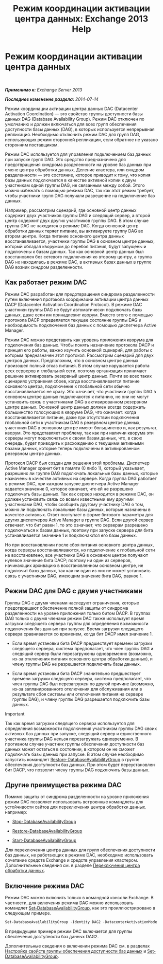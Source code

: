 ﻿---
title: 'Режим координации активации центра данных: Exchange 2013 Help'
TOCTitle: Режим координации активации центра данных
ms:assetid: 57e4bf22-eeae-42a5-beb3-d68d06489592
ms:mtpsurl: https://technet.microsoft.com/ru-ru/library/Dd979790(v=EXCHG.150)
ms:contentKeyID: 50488270
ms.date: 05/22/2018
mtps_version: v=EXCHG.150
ms.translationtype: MT
---

# Режим координации активации центра данных

 

_**Применимо к:** Exchange Server 2013_

_**Последнее изменение раздела:** 2014-07-14_

Режим координации активации центра данных DAC (Datacenter Activation Coordination) — это свойство группы доступности базы данных DAG (Database Availability Group). Режим DAC отключен по умолчанию и должен включаться для всех групп обеспечения доступности базы данных (DAG), в которых используется непрерывная репликация. Необходимо отключить режим DAC для групп DAG, использующих режим сторонней репликации, если обратное не указано сторонним поставщиком.

Режим DAC используется для управления подключением баз данных при запуске групп DAG. Это средство предназначено для предотвращения синдрома разделенности на уровне баз данных при смене центра обработки данных. Деление кластера, или синдром разделенности — это состояние, которое приводит к тому, что копия базы данных подключается в качестве активной копии к двум участникам одной группы DAG, не связанным между собой. Этого можно избежать с помощью режима DAC, так как этот режим требует, чтобы участники групп DAG получали разрешение на подключение баз данных.

Например, рассмотрим сценарий, где основной центр данных содержит двух участников группы DAG и следящий сервер, а второй центр содержит двух других участников группы DAG. В этом случае группа DAG не находится в режиме DAC. Когда основной центр обработки данных теряет питание, вы активируете группу DAG во втором центре. Когда питание основного центра данных восстанавливается, участники группы DAG в основном центре данных, который обладал кворумом до перебоя питания, будут запущены и подключены к базам данных. Так как основной центр данных был восстановлен без сетевого подключения ко второму центру, а группа DAG не находилась в режиме DAC, в активных базах данных в группе DAG возник синдром разделенности.

## Как работает режим DAC

Режим DAC разработан для предотвращения синдрома разделенности путем включения протокола координации активации центра данных DACP (Datacenter Activation Coordination Protocol). В режиме DAC участники группы DAG не будут автоматически подключать базы данных, даже если им принадлежит кворум. Вместо этого с помощью протокола DACP определяется текущее состояние группы DAG и необходимость подключения баз данных с помощью диспетчера Active Manager.

Режим DAC можно представить как уровень приложения кворума для подключения баз данных. Чтобы понять назначение протокола DACP и принцип его работы, важно изучить основной сценарий, для работы с которым предназначен этот протокол. Рассмотрим сценарий для двух центров данных. Предположим, что в основном центре данных произошел полный отказ питания. В этом случае нарушается работа всех серверов и глобальной сети, поэтому организация принимает решение активировать резервный центр данных. Почти во всех таких сценариях устранения сбоев, когда восстанавливается питание основного центра, подключение к глобальной сети обычно восстанавливается не сразу. Это означает, что участники группы DAG в основном центре данных подключаются к питанию, но они не могут установить связь с участниками DAG в активированном резервном центре данных. Основной центр данных должен всегда содержать большинство голосующих в кворуме DAG, что означает: когда восстанавливается питание, даже при отсутствии подключения глобальной сети к участникам DAG в резервном центре данных, участники DAG в основном центре имеют большинство и, как результат, кворум. Это представляет проблему, так как при наличии кворума эти серверы могут подключаться к своим базам данных, что, в свою очередь, будет приводить к расхождению с текущими активными базами данных, которые теперь подключены в активированном резервном центре данных.

Протокол DACP был создан для решения этой проблемы. Диспетчер Active Manager хранит бит в памяти (0 либо 1), который указывает, разрешено ли группе DAG подключать локальные базы данных, которые назначены в качестве активных на сервере. Когда группа DAG работает в режиме DAC, при каждом запуске диспетчера Active Manager задается значение 0, которое означает, что ей не разрешено подключать базы данных. Так как сервер находится в режиме DAC, он должен установить связь со всеми известными ему другими участниками DAG, чтобы сообщить другому участнику DAG о том, можно ли подключать локальные базы данных, которые назначены в качестве активных. Ответ поступает в форме битового параметра для других диспетчеров Active Manager в группе DAG. Если другой сервер отвечает, что бит равен 1, то это означает, что серверам разрешено подключаться к базам данных, поэтому при запуске сервера для бита устанавливается значение 1 и подключаются его базы данных.

Но при восстановлении после сбоя питания основного центра данных, когда серверы восстанавливаются, но подключение к глобальной сети не восстановлено, все участники DAG в основном центре получают нулевое значение бита DACP; поэтому ни один из серверов, начинающих архивацию в восстановленном основном центре, не подключит базы данных, так как ни один из них не может установить связь с участником DAG, имеющим значение бита DAG, равное 1.

## Режим DAC для DAG с двумя участниками

Группы DAG с двумя членами наследуют ограничения, которые предотвращают обеспечение полной защиты от синдрома разделенности на уровне приложения только битом DACP. В группах DAG только с двумя членами режим DAC также использует время загрузки следящего сервера группы для определения возможности подключения баз данных при запуске. Время загрузки следящего сервера сравнивается со временем, когда бит DACP имел значение 1.

  - Если время установки бита DACP предшествует времени загрузки следящего сервера, система предполагает, что член группы DAG и следящий сервер были перезагружены одновременно (возможно, из-за отключения питания основного центра обработки данных), и члену группы DAG не разрешается подключать базы данных.

  - Если время установки бита DACP значительно предшествует времени загрузки следящего сервера, система предполагает, что член группы DAG был перезагружен по другой причине (возможно, из-за запланированного отключения для обслуживания или в результате сбоя системы или отключения питания на сервере группы DAG), и члену группы DAG разрешается подключить базы данных.

> [!IMPORTANT]  
> Так как время загрузки следящего сервера используется для определения возможности подключения участником группы DAG своих активных баз данных при запуске, следящий сервер и единственного участника группы DAG нельзя перезагружать одновременно. В противном случае участник группы обеспечения доступности баз данных может остаться в состоянии, в котором он не сможет подключать базы данных при запуске. В этом случае необходимо запустить командлет <a href="https://technet.microsoft.com/ru-ru/library/dd351169(v=exchg.150)">Restore-DatabaseAvailabilityGroup</a> в группе обеспечения доступности баз данных. При этом будет переустановлен бит DACP, что позволит члену группы DAG подключить базы данных.


## Другие преимущества режима DAC

Помимо защиты от синдрома разделенности на уровне приложения режим DAC позволяет использовать встроенные командлеты для устойчивости сайтов для переключения центра обработки данных. например:

  - [Stop-DatabaseAvailabilityGroup](https://technet.microsoft.com/ru-ru/library/dd335133\(v=exchg.150\))

  - [Restore-DatabaseAvailabilityGroup](https://technet.microsoft.com/ru-ru/library/dd351169\(v=exchg.150\))

  - [Start-DatabaseAvailabilityGroup](https://technet.microsoft.com/ru-ru/library/dd335076\(v=exchg.150\))

Для переключения центра данных для групп обеспечения доступности баз данных, не работающих в режиме DAC, необходимо использовать сочетание средств Exchange и средств управления кластером. Дополнительные сведения см. в разделе [Переключения центра обработки данных](datacenter-switchovers-exchange-2013-help.md).

## Включение режима DAC

Режим DAC можно включить только в командной консоли Exchange. В частности, для включения режима DAC можно использовать командлет [Set-DatabaseAvailabilityGroup](https://technet.microsoft.com/ru-ru/library/dd297934\(v=exchg.150\)), как это проиллюстрировано в следующем примере.

```powershell
Set-DatabaseAvailabilityGroup -Identity DAG2 -DatacenterActivationMode DagOnly
```

В предыдущем примере режим DAC включается для группы обеспечения доступности баз данных DAG2.

Дополнительные сведения о включении режима DAC см. в разделах [Настройка свойств группы обеспечения доступности баз данных](configure-database-availability-group-properties-exchange-2013-help.md) и [Set-DatabaseAvailabilityGroup](https://technet.microsoft.com/ru-ru/library/dd297934\(v=exchg.150\)).

